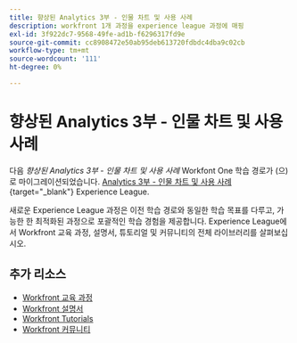 ```yaml
---
title: 향상된 Analytics 3부 - 인물 차트 및 사용 사례
description: workfront 1개 과정을 experience league 과정에 매핑
exl-id: 3f922dc7-9568-49fe-ad1b-f6296317fd9e
source-git-commit: cc8908472e50ab95deb613720fdbdc4dba9c02cb
workflow-type: tm+mt
source-wordcount: '111'
ht-degree: 0%

---
```


# 향상된 Analytics 3부 - 인물 차트 및 사용 사례

다음 *향상된 Analytics 3부 - 인물 차트 및 사용 사례* Workfont One 학습 경로가 (으)로 마이그레이션되었습니다. [Analytics 3부 - 인물 차트 및 사용 사례](https://experienceleague.adobe.com/?recommended=Workfront-U-1-2022.3.analytics){target="_blank"} Experience League.

새로운 Experience League 과정은 이전 학습 경로와 동일한 학습 목표를 다루고, 가능한 한 최적화된 과정으로 포괄적인 학습 경험을 제공합니다.  Experience League에서 Workfront 교육 과정, 설명서, 튜토리얼 및 커뮤니티의 전체 라이브러리를 살펴보십시오.

## 추가 리소스

* [Workfront 교육 과정](https://experienceleague.adobe.com/?lang=en&amp;Solution=Workfront#courses)
* [Workfront 설명서](https://experienceleague.adobe.com/docs/workfront.html)
* [Workfront Tutorials](https://experienceleague.adobe.com/docs/workfront-learn/tutorials-workfront/home.html)
* [Workfront 커뮤니티](https://experienceleaguecommunities.adobe.com/t5/workfront/ct-p/workfront)
